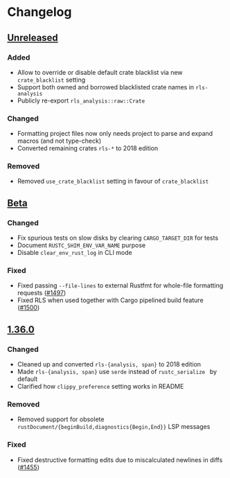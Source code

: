 # Changelog

## [Unreleased]
### Added
- Allow to override or disable default crate blacklist via new `crate_blacklist` setting
- Support both owned and borrowed blacklisted crate names in `rls-analysis`
- Publicly re-export `rls_analysis::raw::Crate`
### Changed
- Formatting project files now only needs project to parse and expand macros (and not type-check)
- Converted remaining crates `rls-*` to 2018 edition
### Removed
- Removed `use_crate_blacklist` setting in favour of `crate_blacklist`
## [Beta]
### Changed
- Fix spurious tests on slow disks by clearing `CARGO_TARGET_DIR` for tests
- Document `RUSTC_SHIM_ENV_VAR_NAME` purpose
- Disable `clear_env_rust_log` in CLI mode

### Fixed
- Fixed passing `--file-lines` to external Rustfmt for whole-file formatting requests ([#1497](https://github.com/rust-lang/rls/pull/1497))
- Fixed RLS when used together with Cargo pipelined build feature ([#1500](https://github.com/rust-lang/rls/pull/1500))

## [1.36.0]

### Changed
- Cleaned up and converted `rls-{analysis, span}` to 2018 edition
- Made `rls-{analysis, span}` use `serde` instead of `rustc_serialize ` by default
- Clarified how `clippy_preference` setting works in README

### Removed
- Removed support for obsolete `rustDocument/{beginBuild,diagnostics{Begin,End}}` LSP messages

### Fixed
- Fixed destructive formatting edits due to miscalculated newlines in diffs ([#1455](https://github.com/rust-lang/rls/pull/1455))

[Unreleased]: https://github.com/rust-lang/rls/compare/beta...HEAD
[Beta]: https://github.com/rust-lang/rls/compare/1.36.0...beta
[1.36.0]: https://github.com/rust-lang/rls/compare/1.35.0...1.36.0

